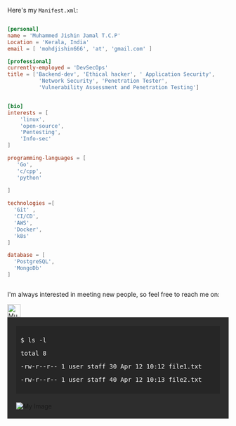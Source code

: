 




              

Here's my `Manifest.xml`:

```toml

[personal]
name = 'Muhammed Jishin Jamal T.C.P'
Location = 'Kerala, India'
email = [ 'mohdjishin666', 'at', 'gmail.com' ]

[professional]
currently-employed = 'DevSecOps'
title = ['Backend-dev', 'Ethical hacker', ' Application Security', 
          'Network Security', 'Penetration Tester',
          'Vulnerability Assessment and Penetration Testing']


[bio]
interests = [
    'linux',
    'open-source',
    'Pentesting',
    'Info-sec'
]

programming-languages = [
   'Go',
   'c/cpp',
   'python'
 
]

technologies =[
  'Git' ,
  'CI/CD',
  'AWS',
  'Docker',
  'k8s'
]

database = [
  'PostgreSQL',
  'MongoDb'
]

```


```

```
I'm always interested in meeting new people, so feel free to reach me on:



  <div>
    <a href="https://www.linkedin.com/in/muhammed-jishin-jamal-t-c-p-a398aa215">
      <img src="https://www.vectorlogo.zone/logos/linkedin/linkedin-icon.svg" alt="Muhammed Jishin Jamal T.C.P's LinkedIn Profile" height="30" width="30">
    </a>



   

</div>

<div style="background-color: #2d2d2d; padding: 20px;">
  <div style="background-color: #262626; padding: 10px;">
    <p style="color: #ffffff; font-family: monospace;">$ ls -l</p>
    <p style="color: #ffffff; font-family: monospace;">total 8</p>
    <p style="color: #ffffff; font-family: monospace;">-rw-r--r--  1 user  staff    30 Apr 12 10:12 file1.txt</p>
    <p style="color: #ffffff; font-family: monospace;">-rw-r--r--  1 user  staff    40 Apr 12 10:13 file2.txt</p>
  </div>
  <img style="margin-top: 20px; display: block; margin-left: auto; margin-right: auto;" src=https://tryhackme-badges.s3.amazonaws.com/mohdjishin.png" alt="My Image">
</div>




